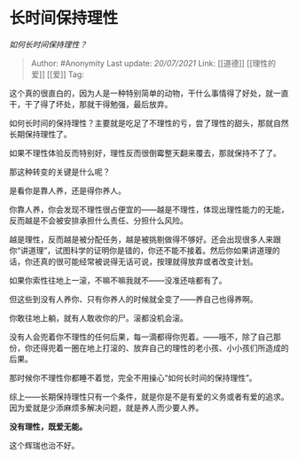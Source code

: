 # 长时间保持理性
*如何长时间保持理性？*

> Author: #Anonymity
> Last update: *20/07/2021*
> Link: [[道德]] [[理性的爱]] [[爱]]
> Tag:

这个真的很直白的，因为人是一种特别简单的动物，干什么事情得了好处，就一直干，干了得了坏处，那就干得勉强，最后放弃。

如何长时间的保持理性？主要就是吃足了不理性的亏，尝了理性的甜头，那就自然长期保持理性了。

如果不理性体验反而特别好，理性反而很倒霉整天翻来覆去，那就保持不了了。

那这种转变的关键是什么呢？

是看你是靠人养，还是得你养人。

你靠人养，你会发现不理性很占便宜的——越是不理性，体现出理性能力的无能，反而越是不会被安排承担什么责任、分担什么风险。

越是理性，反而越是被分配任务，越是被挑剔做得不够好。还会出现很多人来跟你“讲道理”，试图科学的证明你是错的，你还不能不接着。然后你如果讲道理的话，你还真的很可能经常被说得无话可说，按理就得放弃或者改变计划。

如果你索性往地上一滚，不嘛不嘛我就不——没准还啥都有了。

但这些到没有人养你、只有你养人的时候就全变了——养自己也得养啊。

你敢往地上躺，就有人敢收你的尸。滚都没机会滚。

没有人会兜着你不理性的任何后果，每一滴都得你兜着。——哦不，除了自己那份，你还得兜着一圈在地上打滚的、放弃自己的理性的老小孩、小小孩们所造成的后果。

那时候你不理性你都睡不着觉，完全不用操心“如何长时间的保持理性”。

综上——长期保持理性只有一个条件，就是你是不是有爱的义务或者有爱的追求。因为爱就是少添麻烦多解决问题，就是养人而少要人养。

**没有理性，既爱无能。**

这个辉瑞也治不好。
